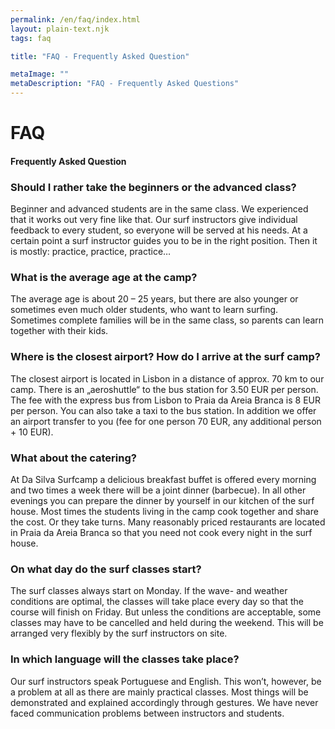 ```yaml
---
permalink: /en/faq/index.html
layout: plain-text.njk
tags: faq

title: "FAQ - Frequently Asked Question"

metaImage: ""
metaDescription: "FAQ - Frequently Asked Questions"
---
```



# FAQ

#### Frequently Asked Question


### Should I rather take the beginners or the advanced class?

Beginner and advanced students are in the same class. We experienced that it works out very fine like that. Our surf instructors give individual feedback to every student, so everyone will be served at his needs. At a certain point a surf instructor guides you to be in the right position. Then it is mostly: practice, practice, practice…

### What is the average age at the camp?

The average age is about 20 – 25 years, but there are also younger or sometimes even much older students, who want to learn surfing. Sometimes complete families will be in the same class, so parents can learn together with their kids.

### Where is the closest airport? How do I  arrive at the surf camp?

The closest airport is located in Lisbon in a distance of approx. 70 km to our camp. There is an „aeroshuttle“ to the bus station for 3.50 EUR per person. The fee with the express bus from Lisbon to Praia da Areia Branca is 8 EUR per person. You can also take a taxi to the bus station. In addition we offer an airport transfer to you (fee for one person 70 EUR, any additional person + 10 EUR).

### What about the catering?

At Da Silva Surfcamp a delicious breakfast buffet is offered every morning and two times a week there will be a joint dinner (barbecue). In all other evenings you can prepare the dinner by yourself in our kitchen of the surf house. Most times the students living in the camp cook together and share the cost. Or they take turns. Many reasonably priced restaurants are located in Praia da Areia Branca so that you need not cook every night in the surf house.

### On what day do the surf classes start?

The surf classes always start on Monday. If the wave- and weather conditions are optimal, the classes will take place every day so that the course will finish on Friday. But unless the conditions are acceptable, some classes may have to be cancelled and held during the weekend. This will be arranged very flexibly by the surf instructors on site.

### In which language will the classes take place?

Our surf instructors speak Portuguese and English. This won’t, however, be a problem at all as there are mainly practical classes. Most things will be demonstrated and explained accordingly through gestures. We have never faced communication problems between instructors and students.
